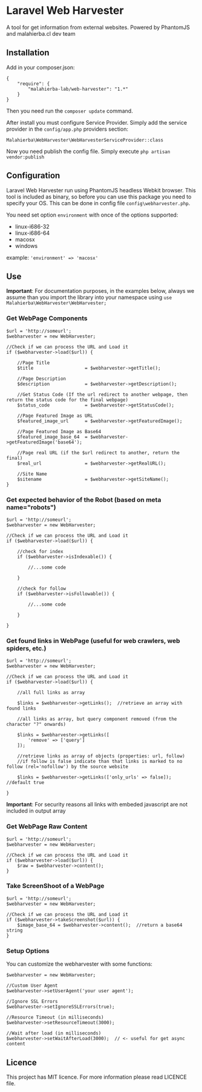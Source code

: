 # Laravel Web Harvester

A tool for get information from external websites. Powered by PhantomJS and malahierba.cl dev team

## Installation

Add in your composer.json:

    {
        "require": {
            "malahierba-lab/web-harvester": "1.*"
        }
    }

Then you need run the `composer update` command.

After install you must configure Service Provider. Simply add the service provider in the `config/app.php` providers section:

    Malahierba\WebHarvester\WebHarvesterServiceProvider::class

Now you need publish the config file. Simply execute `php artisan vendor:publish`

## Configuration

Laravel Web Harvester run using PhantomJS headless Webkit browser. This tool is included as binary, so before you can use this package you need to specify your OS. This can be done in config file `config\webharvester.php`.

You need set option `environment` with once of the options supported:

- linux-i686-32
- linux-i686-64
- macosx
- windows

example: `'environment' => 'macosx'`

## Use

**Important**: For documentation purposes, in the examples below, always we assume than you import the library into your namespace using `use Malahierba\WebHarvester\WebHarvester;`

### Get WebPage Components

    $url = 'http://someurl';
    $webharvester = new WebHarvester;
    
    //Check if we can process the URL and Load it
    if ($webharvester->load($url)) {

        //Page Title
        $title                   = $webharvester->getTitle();

        //Page Description
        $description             = $webharvester->getDescription();

        //Get Status Code (If the url redirect to another webpage, then return the status code for the final webpage)
        $status_code             = $webharvester->getStatusCode();

        //Page Featured Image as URL
        $featured_image_url      = $webharvester->getFeaturedImage();

        //Page Featured Image as Base64
        $featured_image_base_64  = $webharvester->getFeaturedImage('base64');

        //Page real URL (if the $url redirect to another, return the final)
        $real_url                = $webharvester->getRealURL();

        //Site Name
        $sitename                = $webharvester->getSiteName();
    }

### Get expected behavior of the Robot (based on meta name="robots")

    $url = 'http://someurl';
    $webharvester = new WebHarvester;
    
    //Check if we can process the URL and Load it
    if ($webharvester->load($url)) {

        //check for index
        if ($webharvester->isIndexable()) {

            //...some code

        }

        //check for follow
        if ($webharvester->isFollowable()) {

            //...some code
            
        }

    }

### Get found links in WebPage (useful for web crawlers, web spiders, etc.)

    $url = 'http://someurl';
    $webharvester = new WebHarvester;
    
    //Check if we can process the URL and Load it
    if ($webharvester->load($url)) {

        //all full links as array

        $links = $webharvester->getLinks();  //retrieve an array with found links

        //all links as array, but query component removed (from the character "?" onwards)

        $links = $webharvester->getLinks([
            'remove' => ['query']
        ]);

        //retrieve links as array of objects (properties: url, follow)
        //if follow is false indicate than that links is marked to no follow (rel='nofollow') by the source website

        $links = $webharvester->getLinks(['only_urls' => false]); //default true

    }

**Important**: For security reasons all links with embeded javascript are not included in output array

### Get WebPage Raw Content

    $url = 'http://someurl';
    $webharvester = new WebHarvester;
    
    //Check if we can process the URL and Load it
    if ($webharvester->load($url)) {
        $raw = $webharvester->content();
    }

### Take ScreenShoot of a WebPage

    $url = 'http://someurl';
    $webharvester = new WebHarvester;
    
    //Check if we can process the URL and Load it
    if ($webharvester->takeScreenshot($url)) {
        $image_base_64 = $webharvester->content();  //return a base64 string
    }

### Setup Options

You can customize the webharvester with some functions:

    $webharvester = new WebHarvester;

    //Custom User Agent
    $webharvester->setUserAgent('your user agent');

    //Ignore SSL Errors
    $webharvester->setIgnoreSSLErrors(true);

    //Resource Timeout (in milliseconds)
    $webharvester->setResourceTimeout(3000);

    //Wait after load (in milliseconds)
    $webharvester->setWaitAfterLoad(3000);  // <- useful for get async content
    
## Licence

This project has MIT licence. For more information please read LICENCE file.
